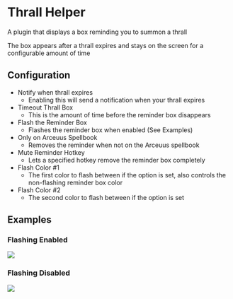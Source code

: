 # Thrall Helper
A plugin that displays a box reminding you to summon a thrall

The box appears after a thrall expires and stays on the screen 
for a configurable amount of time

## Configuration
- Notify when thrall expires
  - Enabling this will send a notification when your thrall expires
- Timeout Thrall Box
  - This is the amount of time before the reminder box disappears
- Flash the Reminder Box
  - Flashes the reminder box when enabled (See Examples)
- Only on Arceuus Spellbook
  - Removes the reminder when not on the Arceuus spellbook
- Mute Reminder Hotkey
  - Lets a specified hotkey remove the reminder box completely
- Flash Color #1
  - The first color to flash between if the option is set, also controls the non-flashing reminder box color
- Flash Color #2
  - The second color to flash between if the option is set

## Examples
### Flashing Enabled
![](https://i.imgur.com/5Veu8cq.gif)
### Flashing Disabled
![](https://i.imgur.com/Ima9DgP.png)